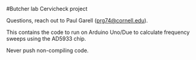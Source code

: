#Butcher lab Cervicheck project

Questions, reach out to Paul Garell (prg74@cornell.edu). 

This contains the code to run on Arduino Uno/Due to calculate frequency sweeps using the AD5933 chip.



Never push non-compiling code.
